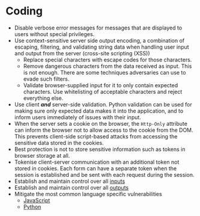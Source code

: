 # Coding

* Disable verbose error messages for messages that are displayed to users without special privileges.
* Use context-sensitive server side output encoding, a combination of escaping, filtering, and validating string data when handling user input and output from the server (cross-site scripting (XSS))
  * Replace special characters with escape codes for those characters. 
  * Remove dangerous characters from the data received as input. This is not enough. There are some techniques adversaries can use to evade such filters.
  * Validate browser-supplied input for it to only contain expected characters. Use whitelisting of acceptable characters and reject everything else.
* Use client ***and*** server-side validation. Python validation can be used for making sure only expected data makes it into the application, and to inform users immediately of issues with their input. 
* When the server sets a cookie on the browser, the `Http-Only` attribute can inform the browser not to allow access to the cookie from the DOM. This prevents client-side script-based attacks from accessing the sensitive data stored in the cookies.
* Best protection is not to store sensitive information such as tokens in browser storage at all.
* Tokenise client-server communication with an additional token not stored in cookies. Each form can have a separate token when the session is established and be sent with each request during the session. 
* Establish and maintain control over all [inputs](Input.md)
* Establish and maintain control over all [outputs](Output.md)
* Mitigate the most common language specific vulnerabilities
  * [JavaScript](Javascript.md)
  * [Python](Python.md)